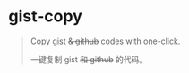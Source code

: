 # gist-copy

> Copy gist <del>& github</del> codes with one-click.
>
> 一键复制 gist <del>和 github</del> 的代码。
